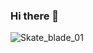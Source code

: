 ### Hi there 👋
![Skate_blade_01](https://github.com/silverblurtype/silverblurtype/assets/163983174/eba6b388-cdac-4239-9623-6f14397ab373)

<!--
**silverblurtype/silverblurtype** is a ✨ _special_ ✨ repository because its `README.md` (this file) appears on your GitHub profile.

Here are some ideas to get you started:

- 🔭 I’m currently working on ...
- 🌱 I’m currently learning ...
- 👯 I’m looking to collaborate on ...
- 🤔 I’m looking for help with ...
- 💬 Ask me about ...
- 📫 How to reach me: ...
- 😄 Pronouns: ...
- ⚡ Fun fact: ...
-->
